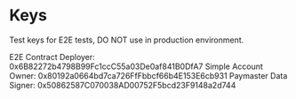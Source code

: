 # Keys

Test keys for E2E tests, DO NOT use in production environment.

E2E Contract Deployer: 0x6B82272b4798B99Fc1ccC55a03De0af841B0DfA7
Simple Account Owner: 0x80192a0664bd7ca726FfFbbcf66b4E153E6cb931
Paymaster Data Signer: 0x50862587C070038AD00752F5bcd23F9148a2d744
